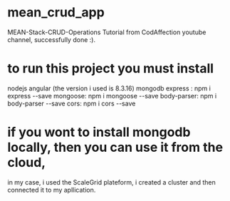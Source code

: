 # mean_crud_app
MEAN-Stack-CRUD-Operations Tutorial from CodAffection youtube channel, successfully done :).

# to run this project you must install
  nodejs 
  angular (the version i used is 8.3.16)
  mongodb
  express : npm i express --save
  mongoose: npm i mongoose --save
  body-parser: npm i body-parser --save
  cors: npm i cors --save
  
# if you wont to install mongodb locally, then you can use it from the cloud, 
in my case, i used the ScaleGrid plateform, i created a cluster and then connected it to my apllication.


  
  
